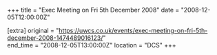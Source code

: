 +++
title = "Exec Meeting on Fri 5th December 2008"
date = "2008-12-05T12:00:00Z"

[extra]
original = "https://uwcs.co.uk/events/exec-meeting-on-fri-5th-december-2008-1474489016123/"    
end_time = "2008-12-05T13:00:00Z"
location = "DCS"
+++



